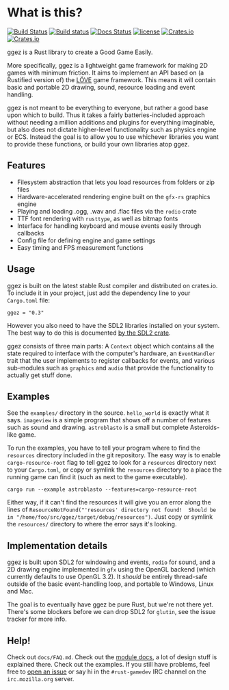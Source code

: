 # What is this?
[![Build Status](https://travis-ci.org/ggez/ggez.svg?branch=master)](https://travis-ci.org/ggez/ggez)
[![Build status](https://ci.appveyor.com/api/projects/status/3v9lsq6n9li7kxim/branch/master?svg=true)](https://ci.appveyor.com/project/svenstaro/ggez/branch/master)
[![Docs Status](https://docs.rs/ggez/badge.svg)](https://docs.rs/ggez)
[![license](http://img.shields.io/badge/license-MIT-blue.svg)](https://github.com/svenstaro/ggez/blob/master/LICENSE)
[![Crates.io](https://img.shields.io/crates/v/ggez.svg)](https://crates.io/crates/ggez)
[![Crates.io](https://img.shields.io/crates/d/ggez.svg)](https://crates.io/crates/ggez)

ggez is a Rust library to create a Good Game Easily.

More specifically, ggez is a lightweight game framework for making 2D
games with minimum friction.  It aims to implement an API based on (a
Rustified version of) the [LÖVE](https://love2d.org/)  game framework.  This means it will
contain basic and portable 2D drawing, sound, resource loading and
event handling.

ggez is not meant to be everything to everyone, but rather a good base
upon which to build.  Thus it takes a fairly batteries-included
approach without needing a million additions and plugins for everything
imaginable, but also does not dictate higher-level functionality such
as physics engine or ECS.  Instead the goal is to allow you to use
whichever libraries you want to provide these functions, or build your
own libraries atop ggez.

## Features

* Filesystem abstraction that lets you load resources from folders or zip files
* Hardware-accelerated rendering engine built on the `gfx-rs` graphics engine
* Playing and loading .ogg, .wav and .flac files via the `rodio` crate
* TTF font rendering with `rusttype`, as well as bitmap fonts
* Interface for handling keyboard and mouse events easily through callbacks
* Config file for defining engine and game settings
* Easy timing and FPS measurement functions

## Usage

ggez is built on the latest stable Rust compiler and distributed on
crates.io.  To include it in your project, just add the dependency
line to your `Cargo.toml` file:

```text
ggez = "0.3"
```

However you also need to have the SDL2 libraries installed on your
system.  The best way to do this is documented [by the SDL2
crate](https://github.com/AngryLawyer/rust-sdl2#user-content-requirements).

ggez consists of three main parts: A `Context` object which contains
all the state required to interface with the computer's hardware, an
`EventHandler` trait that the user implements to register callbacks for
events, and various sub-modules such as `graphics` and `audio` that
provide the functionality to actually get stuff done.


## Examples

See the `examples/` directory in the source.  `hello_world` is exactly
what it says.  `imageview` is a simple program that shows off a number
of features such as sound and drawing.  `astroblasto` is a small
but complete Asteroids-like game.

To run the examples, you have to tell your program where to find the
`resources` directory included in the git repository.  The easy way is
to enable `cargo-resource-root` flag to tell ggez to look for a
`resources` directory next to your `Cargo.toml`, or copy or symlink
the `resources` directory to a place the running game can find it
(such as next to the game executable).

```text
cargo run --example astroblasto --features=cargo-resource-root
```

Either way, if it can't find the resources it will give you an error
along the lines of `ResourceNotFound("'resources' directory not
found!  Should be in "/home/foo/src/ggez/target/debug/resources")`.
Just copy or symlink the `resources/` directory to where the error says it's
looking.

## Implementation details

ggez is built upon SDL2 for windowing and events, `rodio` for sound,
and a 2D drawing engine implemented in `gfx` using the OpenGL backend
(which currently defaults to use OpenGL 3.2).  It *should* be
entirely thread-safe outside of the basic event-handling loop, and
portable to Windows, Linux and Mac.

The goal is to eventually have ggez be pure Rust, but we're not there
yet.  There's some blockers before we can drop SDL2 for
`glutin`, see the issue tracker for more info.

## Help!

Check out `docs/FAQ.md`.  Check out the [module docs](https://docs.rs/ggez/), a lot of design stuff is explained there.  Check out the examples.  If you still have problems, feel free to [open an issue](https://github.com/ggez/ggez/issues) or say hi in the `#rust-gamedev` IRC channel on the `irc.mozilla.org` server.
